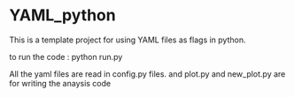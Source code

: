 # YAML_python

This is a template project for using YAML files as flags in python.

to run the code : python run.py

All the yaml files are read in config.py files. and plot.py and new_plot.py are for writing the anaysis code

